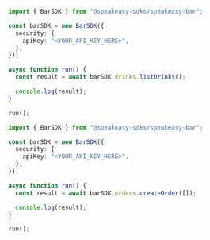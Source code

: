 <!-- Start SDK Example Usage [usage] -->
```typescript
import { BarSDK } from "@speakeasy-sdks/speakeasy-bar";

const barSDK = new BarSDK({
  security: {
    apiKey: "<YOUR_API_KEY_HERE>",
  },
});

async function run() {
  const result = await barSDK.drinks.listDrinks();

  console.log(result);
}

run();

```

```typescript
import { BarSDK } from "@speakeasy-sdks/speakeasy-bar";

const barSDK = new BarSDK({
  security: {
    apiKey: "<YOUR_API_KEY_HERE>",
  },
});

async function run() {
  const result = await barSDK.orders.createOrder([]);

  console.log(result);
}

run();

```
<!-- End SDK Example Usage [usage] -->